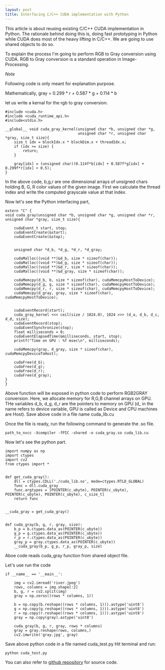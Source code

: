 ```yaml
---
layout: post
title: Interfacing C/C++ CUDA implementation with Python 
---
```



This article is about reusing existing C/C++ CUDA implementation in Python.
The rationale behind doing this is, doing fast prototyping in Python while CUDA does most of the heavy lifting in C/C++.
We are going to use shared objects to do so.

To explain the process I'm going to perform RGB to Gray conversion using CUDA.
RGB to Gray conversion is a standard operation in Image-Processing. 

*Note*

Following code is only meant for explanation purpose.

Mathematically, 
	gray = 0.299 * r + 0.587 * g + 0.114 * b

let us write a kernal for the rgb to gray conversion.

	#include <cuda.h>
	#include <cuda_runtime_api.h>
	#include<stdio.h>

	__global__ void cuda_gray_kernel(unsigned char *b, unsigned char *g,
									 unsigned char *r, unsigned char *gray, size_t size){
	    size_t idx = blockIdx.x * blockDim.x + threadIdx.x;
	    if (idx >= size) {
	        return;
	    }
	    
	    gray[idx] = (unsigned char)(0.114f*b[idx] + 0.587f*g[idx] + 0.299f*r[idx] + 0.5);
	}


In the above code,
b,g,r are one dimensional arrays of unsigned chars holding B, G, R color values of the given image.
First we calculate the thread index and write the computed grayscale value at that index.


Now let's see the Python interfacing part,

	extern "C" {
	void cuda_gray(unsigned char *b, unsigned char *g, unsigned char *r, unsigned char *gray, size_t size){

	    cudaEvent_t start, stop;
	    cudaEventCreate(&start);
	    cudaEventCreate(&stop);


	    unsigned char *d_b, *d_g, *d_r, *d_gray;

	    cudaMalloc((void **)&d_b, size * sizeof(char));
	    cudaMalloc((void **)&d_g, size * sizeof(char));
	    cudaMalloc((void **)&d_r, size * sizeof(char));
	    cudaMalloc((void **)&d_gray, size * sizeof(char));

	    cudaMemcpy(d_b, b, size * sizeof(char), cudaMemcpyHostToDevice);
	    cudaMemcpy(d_g, g, size * sizeof(char), cudaMemcpyHostToDevice);
	    cudaMemcpy(d_r, r, size * sizeof(char), cudaMemcpyHostToDevice);
	    cudaMemcpy(d_gray, gray, size * sizeof(char), cudaMemcpyHostToDevice);


	    cudaEventRecord(start);
	    cuda_gray_kernel <<< ceil(size / 1024.0), 1024 >>> (d_a, d_b, d_c, d_d, size);
	    cudaEventRecord(stop);
	    cudaEventSynchronize(stop);
	    float milliseconds = 0;
	    cudaEventElapsedTime(&milliseconds, start, stop);
	    printf("Time on GPU : %f msec\n", milliseconds);

	    cudaMemcpy(gray, d_gray, size * sizeof(char), cudaMemcpyDeviceToHost);

	    cudaFree(d_b);
	    cudaFree(d_g);
	    cudaFree(d_r);
	    cudaFree(d_gray);
	}
	}

Above function will be exposed in python code to perform RGB2GRAY conversion.
Here, we allocate memory for R,G,B channel arrays on GPU. THe variables d_b, d_g, d_r are the pointers to memory on GPU (d_ in the name refers to device variable, GPU is called as Device and CPU machines are Host). Save above code in a file name cuda_lib.cu

Once the file is ready, run the following command to generate the .so file.

	path_to_nvcc -Xcompiler -fPIC -shared -o cuda_gray.so cuda_lib.cu

Now let's see the python part.

	import numpy as np
	import ctypes
	import cv2
	from ctypes import *


	def get_cuda_gray():
	    dll = ctypes.CDLL('./cuda_lib.so', mode=ctypes.RTLD_GLOBAL)
	    func = dll.cuda_gray
	    func.argtypes = [POINTER(c_ubyte), POINTER(c_ubyte), POINTER(c_ubyte), POINTER(c_ubyte), c_size_t]
	    return func


	__cuda_gray = get_cuda_gray()


	def cuda_gray(b, g, r, gray, size):
	    b_p = b.ctypes.data_as(POINTER(c_ubyte))
	    g_p = g.ctypes.data_as(POINTER(c_ubyte))
	    r_p = r.ctypes.data_as(POINTER(c_ubyte))
	    gray_p = gray.ctypes.data_as(POINTER(c_ubyte))
	    __cuda_gray(b_p, g_p, r_p, gray_p, size)

Aboe code reads cuda_gray function from shared object file.

Let's use run the code

	if __name__ == '__main__':

	    img = cv2.imread('river.jpeg')
	    rows, columns = img.shape[:2]
	    b, g, r = cv2.split(img)
	    gray = np.zeros((rows * columns, 1))

	    b = np.copy(b.reshape((rows * columns, 1))).astype('uint8')
	    g = np.copy(g.reshape((rows * columns, 1))).astype('uint8')
	    r = np.copy(r.reshape((rows * columns, 1))).astype('uint8')
	    gray = np.copy(gray).astype('uint8')

	    cuda_gray(b, g, r, gray, rows * columns)
	    gray = gray.reshape(rows, columns,)
	    cv2.imwrite('gray.jpg', gray)

Save above python code in a file named cuda_test.py
Hit terminal and run:	

	python cuda_test.py

You can also refer to [github repository](https://github.com/TejasBob/CUDA_C-CPP_with_Python) for source code.

